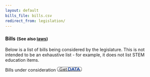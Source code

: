 ```yaml
---
layout: default
bills_file: bills.csv
redirect_from: legislation/
---
```


<h3>Bills <small>(See also <a href="{{site.baseUrl}}/laws">laws</a>)</small></h3>
<p>Below is a list of bills being considered by the legislature. This is not intended to be an exhaustive list - for example, it does not list STEM education items.</p>
<div class="panel panel-default">
  <div class="panel-heading">
    Bills under consideration<span id="actions-count"></span>
    <span class="pull-right"><a href="{{site.baseUrl}}/bills/{{page.bills_file}}"><img src="https://raw.githubusercontent.com/BetaNYC/getDataButton/master/png/80x15.png" alt="download raw data"></a></span>
  </div>
  <div class="list-group"></div>
</div>

<script type="text/javascript" src="http://d3js.org/d3.v3.min.js" charset="utf-8"></script>
<script>
  d3.csv("{{site.baseUrl}}/bills/{{page.bills_file}}", function(billData) {
    if (billData == undefined) { alert("Unable to load data"); return; }
    d3.select(".list-group").selectAll("a").data(billData)
      .enter().append("a")
        .attr("href", function(d) { return d.link })
        .classed("list-group-item", true)
        .text(function(d) {
          identifiers = [];
          if (d.assemblyId !== "") {identifiers.push(d.assemblyId)}
          if (d.senateId !== "") {identifiers.push(d.senateId)}
          if (d.jointId !== "") {identifiers.push(d.jointId)}
          identifierText = identifiers.join(" / ");
          return "<h4>"+ d.title + "(" + identifierText + ")</h4><p>" + d.description + "</p>"
        });
  });
  

  /**
  $( document ).ready(function() {
    $.ajax("{{site.baseUrl}}/bills/{{page.bills_file}}", {
      success: function(returnedData, textStatus, jqXHR) {
        $.csv.toObjects(returnedData, {}, function(err, csvData) {
          $("#actions-div").html('<table id="actions-table" cellpadding="0" cellspacing="0" border="0" class="display" width="100%"></table>');
          $("#actions-table").DataTable({
            // "ajax": webUrl,   // loading data this way doesn't work. Maybe a jquery version compatability issue?
            data: csvData,
            responsive: true,
            paging: false,
            processing: true,  // only useful if DataTable's ajax handler is used
            order: [[0, "asc"]],
            columns: [
              {title: "Bill(s)", render: function(data,type,full,meta) {
                identifiers = [];
                if (full.assemblyId !== "") {identifiers.push(full.assemblyId)}
                if (full.senateId !== "") {identifiers.push(full.senateId)}
                if (full.jointId !== "") {identifiers.push(full.jointId)}
                identifierText = identifiers.join(" / ");
                if (full.link) {return  '<a href="' + full.link + '" target="_new">' + identifierText + '</a>'}
                  else { return identifierText }
                return returnHtml;
              }, width:"10%"},
              {title: "Title", data: "title", width: "30%"},
              {title: "Notes", data: "notes", width: "60%"}
            ]
          });
          $("#actions-count").text(': ' + $("#actions-table").DataTable().rows()[0].length);
        });
      },
      error: function(jqXHR, textStatus, errorThrown) {
        alert("unable to load CSV data file: " + errorThrown);
      }
    });
  });
  **/
</script>
